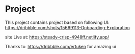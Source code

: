 # Project

This project contains project based on following UI: https://dribbble.com/shots/15669113-Onboarding-Exploration

site Live at: https://steady-crisp-4948ff.netlify.app/

Thanks to: https://dribbble.com/ertuken
for amazing ui
